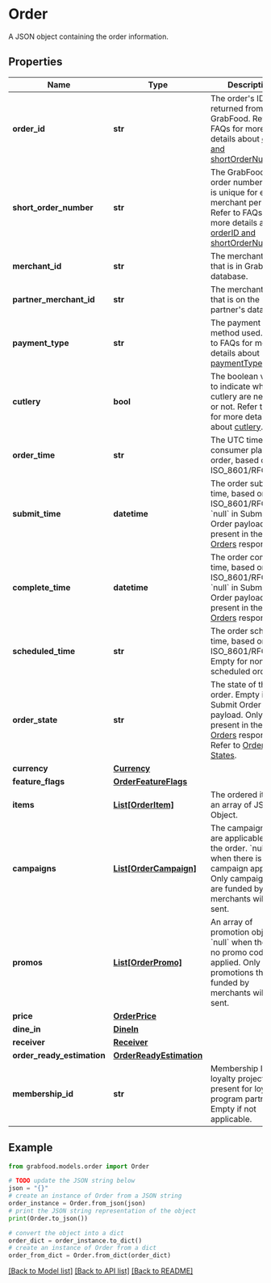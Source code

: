 # Order

A JSON object containing the order information. 

## Properties

Name | Type | Description | Notes
------------ | ------------- | ------------- | -------------
**order_id** | **str** | The order&#39;s ID that is returned from GrabFood. Refer to FAQs for more details about [orderID and shortOrderNumber](#section/Order/What&#39;s-the-difference-between-orderID-and-shortOrderNumber). | 
**short_order_number** | **str** | The GrabFood short order number. This is unique for each merchant per day. Refer to FAQs for more details about [orderID and shortOrderNumber](#section/Order/What&#39;s-the-difference-between-orderID-and-shortOrderNumber). | 
**merchant_id** | **str** | The merchant&#39;s ID that is in GrabFood&#39;s database. | 
**partner_merchant_id** | **str** | The merchant&#39;s ID that is on the partner&#39;s database. | [optional] 
**payment_type** | **str** | The payment method used. Refer to FAQs for more details about [paymentType](#section/Order/Does-the-paymentType-affect-partners). | 
**cutlery** | **bool** | The boolean value to indicate whether cutlery are needed or not. Refer to FAQs for more details about [cutlery](#section/Order/What-do-the-true-or-false-values-mean-for-cutlery). | 
**order_time** | **str** | The UTC time that a consumer places the order, based on ISO_8601/RFC3339. | 
**submit_time** | **datetime** | The order submit time, based on ISO_8601/RFC3339. &#x60;null&#x60; in Submit Order payload. Only present in the [List Orders](#tag/list-order) response. | [optional] 
**complete_time** | **datetime** | The order complete time, based on ISO_8601/RFC3339. &#x60;null&#x60; in Submit Order payload. Only present in the [List Orders](#tag/list-order) response. | [optional] 
**scheduled_time** | **str** | The order scheduled time, based on ISO_8601/RFC3339. Empty for non-scheduled orders. | [optional] 
**order_state** | **str** | The state of the order. Empty in Submit Order payload. Only present in the [List Orders](#tag/list-order) response. Refer to [Order States](#section/Order-states). | [optional] 
**currency** | [**Currency**](Currency.md) |  | 
**feature_flags** | [**OrderFeatureFlags**](OrderFeatureFlags.md) |  | 
**items** | [**List[OrderItem]**](OrderItem.md) | The ordered items in an array of JSON Object.  | 
**campaigns** | [**List[OrderCampaign]**](OrderCampaign.md) | The campaigns that are applicable for the order. &#x60;null&#x60; when there is no campaign applied. Only campaigns that are funded by merchants will be sent.  | [optional] 
**promos** | [**List[OrderPromo]**](OrderPromo.md) | An array of promotion objects. &#x60;null&#x60; when there is no promo code applied. Only promotions that are funded by merchants will be sent. | [optional] 
**price** | [**OrderPrice**](OrderPrice.md) |  | 
**dine_in** | [**DineIn**](DineIn.md) |  | [optional] 
**receiver** | [**Receiver**](Receiver.md) |  | [optional] 
**order_ready_estimation** | [**OrderReadyEstimation**](OrderReadyEstimation.md) |  | [optional] 
**membership_id** | **str** | Membership ID for loyalty project. Only present for loyalty program partners. Empty if not applicable. | [optional] 

## Example

```python
from grabfood.models.order import Order

# TODO update the JSON string below
json = "{}"
# create an instance of Order from a JSON string
order_instance = Order.from_json(json)
# print the JSON string representation of the object
print(Order.to_json())

# convert the object into a dict
order_dict = order_instance.to_dict()
# create an instance of Order from a dict
order_from_dict = Order.from_dict(order_dict)
```
[[Back to Model list]](../README.md#documentation-for-models) [[Back to API list]](../README.md#documentation-for-api-endpoints) [[Back to README]](../README.md)


